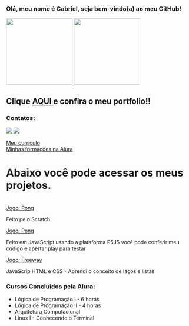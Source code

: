 ### Olá, meu nome é Gabriel, seja bem-vindo(a) ao meu GitHub!
<div>
<a href="https://github.com/gabrielitaqui">
<img height="180em" src="https://github-readme-stats.vercel.app/api/top-langs/?username=gabrielitaqui&layout=compact&langs_count=7&theme=dracula"/>
<img height="180em" src="https://github-readme-stats.vercel.app/api?username=gabrielitaqui&show_icons=true&theme=dracula&include_all_commits=true&count_private=true"/>
</a>

<h2> Clique <a href="https://gabrielitaqui.github.io/Portfolio/"> AQUI </a> e confira o meu portfolio!! </h2>
</div>

### Contatos:

<div>
<a href = "mailto:itaquigabriel@gmail.com"><img src="https://img.shields.io/badge/Gmail-D14836?style=for-the-badge&logo=gmail&logoColor=white" target="_blank"></a>
<a href="https://www.linkedin.com/in/gabriel-itaqui-248768165/" target="_blank"><img src="https://img.shields.io/badge/-LinkedIn-%230077B5?style=for-the-badge&logo=linkedin&logoColor=white" target="_blank"></a>   
</div>

<a href="https://gabrielitaqui.github.io/Curriculo-Gabriel-Itaqui/" target="_blank"> Meu currículo </a> <br>
<a href="https://cursos.alura.com.br/user/itaquigabriel/fullCertificate/4ef2d6781224cd05336eb3111cdb494d" target="_blank">Minhas formações na Alura</a> <br>
  
<h1>Abaixo você pode acessar os meus projetos.</h1> <br>
<a href="https://scratch.mit.edu/projects/803011211" target="_blank"> Jogo: Pong</a>
<p> Feito pelo Scratch. </p>
<a href="https://editor.p5js.org/GabrielItaqui/sketches/VUEtwl1Zp"> Jogo: Pong</a>
<p> Feito em JavaScript usando a plataforma P5JS você pode conferir meu código e apertar play para testar </p>
<a href="https://editor.p5js.org/GabrielItaqui/sketches/rE18eFX5c"> Jogo: Freeway</a>
<p> JavaScrip HTML e CSS - Aprendi o conceito de laços e listas</p>

<h3>Cursos Concluidos pela Alura:</h3>
<ul>
  <li> Lógica de Programação I - 6 horas</li>
  <li> Lógica de Programação II - 4 horas</li>
  <li> Arquitetura Computacional </li>
  <li> Linux I - Conhecendo o Terminal</li>
